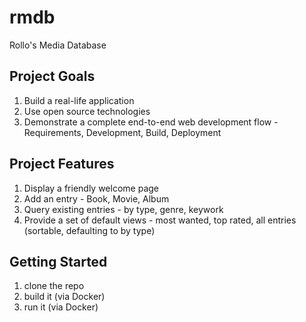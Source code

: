 # rmdb
Rollo's Media Database

## Project Goals
1. Build a real-life application
2. Use open source technologies
3. Demonstrate a complete end-to-end web development flow - Requirements, Development, Build, Deployment

## Project Features
1. Display a friendly welcome page
2. Add an entry - Book, Movie, Album
3. Query existing entries - by type, genre, keywork
4. Provide a set of default views - most wanted, top rated, all entries (sortable, defaulting to by type)

## Getting Started
1. clone the repo
2. build it (via Docker)
3. run it (via Docker)
